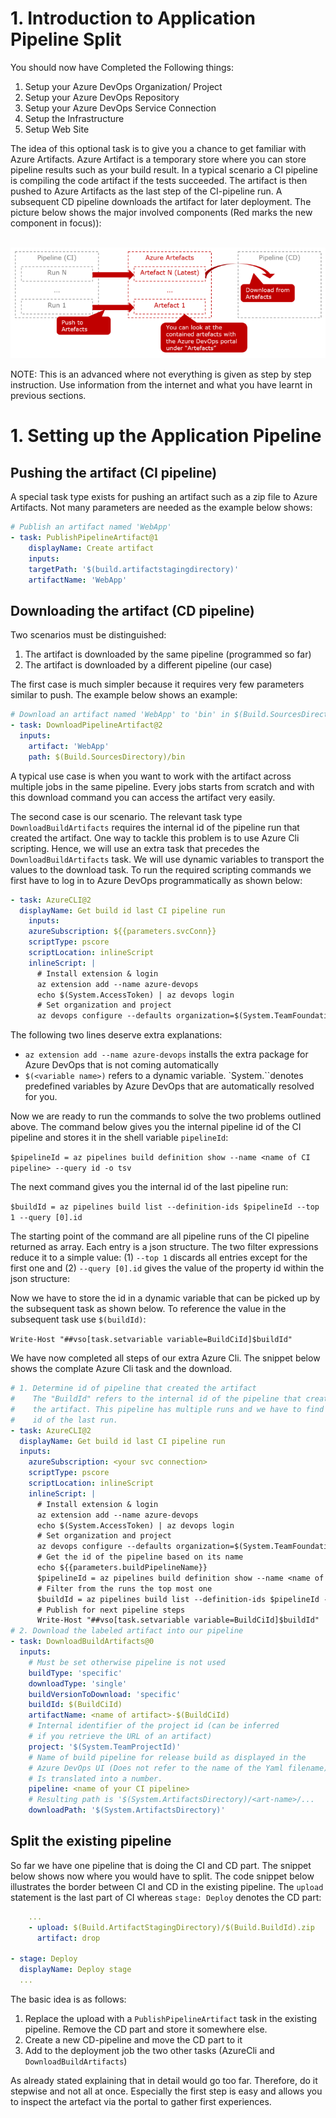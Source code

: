 # 1. Introduction to Application Pipeline Split

You should now have Completed the Following things:
1. Setup your Azure DevOps Organization/ Project
2. Setup your Azure DevOps Repository
3. Setup your Azure DevOps Service Connection
4. Setup the Infrastructure
5. Setup Web Site

The idea of this optional task is to give you a chance to get familiar with Azure Artifacts. Azure Artifact is a temporary store where you can store pipeline results such as your build result. In a typical scenario a CI pipeline is compiling the code artifact if the tests succeeded. The artifact is then pushed to Azure Artifacts as the last step of the CI-pipeline run. A subsequent CD pipeline downloads the artifact for later deployment. The picture below shows the major involved components (Red marks the new component in focus)):

<br><img src="./images/pl_split_overview.png" /><br>

NOTE: This is an advanced where not everything is given as step by step instruction. Use information from the internet and what you have learnt in previous sections.

# 1. Setting up the Application Pipeline

## Pushing the artifact (CI pipeline)

A special task type exists for pushing an artifact such as a zip file to Azure Artifacts. Not many parameters are needed as the example below shows:
```YAML
# Publish an artifact named 'WebApp'
- task: PublishPipelineArtifact@1
    displayName: Create artifact
    inputs:
    targetPath: '$(build.artifactstagingdirectory)'
    artifactName: 'WebApp'
```

## Downloading the artifact (CD pipeline)

Two scenarios must be distinguished:
1. The artifact is downloaded by the same pipeline (programmed so far)
2. The artifact is downloaded by a different pipeline (our case)

The first case is much simpler because it requires very few parameters similar to push. The example below shows an example:
```YAML
# Download an artifact named 'WebApp' to 'bin' in $(Build.SourcesDirectory)
- task: DownloadPipelineArtifact@2
  inputs:
    artifact: 'WebApp'
    path: $(Build.SourcesDirectory)/bin
```
A typical use case is when you want to work with the artifact across multiple jobs in the same pipeline. Every jobs starts from scratch and with this download command you can access the artifact very easily.

The second case is our scenario. The relevant task type `DownloadBuildArtifacts` requires the internal id of the pipeline run that created the artifact. One way to tackle this problem is to use Azure Cli scripting. Hence, we will use an extra task that precedes the `DownloadBuildArtifacts` task. We will use dynamic variables to transport the values to the download task. To run the required scripting commands we first have to log in to Azure DevOps programmatically as shown below:
```YAML
- task: AzureCLI@2
  displayName: Get build id last CI pipeline run
    inputs:
    azureSubscription: ${{parameters.svcConn}}
    scriptType: pscore
    scriptLocation: inlineScript
    inlineScript: |
      # Install extension & login
      az extension add --name azure-devops
      echo $(System.AccessToken) | az devops login
      # Set organization and project
      az devops configure --defaults organization=$(System.TeamFoundationCollectionUri) project=$(System.TeamProject) --use-git-aliases true
```
The following two lines deserve extra explanations:
- `az extension add --name azure-devops` installs the extra package for Azure DevOps that is not coming automatically
- `$(<variable name>)` refers to a dynamic variable. `System.``denotes predefined variables by Azure DevOps that are automatically resolved for you.

Now we are ready to run the commands to solve the two problems outlined above. The command below gives you the internal pipeline id of the CI pipeline and stores it in the shell variable `pipelineId`:

`$pipelineId = az pipelines build definition show --name <name of CI pipeline> --query id -o tsv`

The next command gives you the internal id of the last pipeline run:

`$buildId = az pipelines build list --definition-ids $pipelineId --top 1 --query [0].id`

The starting point of the command are all pipeline runs of the CI pipeline returned as array. Each entry is a json structure. The two filter expressions reduce it to a simple value: (1) `--top 1` discards all entries except for the first one and (2) `--query [0].id` gives the value of the property id within the json structure:

Now we have to store the id in a dynamic variable that can be picked up by the subsequent task as shown below. To reference the value in the subsequent task use `$(buildId)`:

`Write-Host "##vso[task.setvariable variable=BuildCiId]$buildId"`

We have now completed all steps of our extra Azure Cli. The snippet below shows the complate Azure Cli task and the download. 
```YAML
# 1. Determine id of pipeline that created the artifact
#    The "BuildId" refers to the internal id of the pipeline that created
#    the artifact. This pipeline has multiple runs and we have to find the
#    id of the last run.
- task: AzureCLI@2
  displayName: Get build id last CI pipeline run
  inputs:
    azureSubscription: <your svc connection>
    scriptType: pscore
    scriptLocation: inlineScript
    inlineScript: |
      # Install extension & login
      az extension add --name azure-devops
      echo $(System.AccessToken) | az devops login
      # Set organization and project
      az devops configure --defaults organization=$(System.TeamFoundationCollectionUri) project=$(System.TeamProject) --use-git-aliases true
      # Get the id of the pipeline based on its name
      echo ${{parameters.buildPipelineName}}
      $pipelineId = az pipelines build definition show --name <name of your CI pipeline> --query id -o tsv
      # Filter from the runs the top most one
      $buildId = az pipelines build list --definition-ids $pipelineId --top 1 --query [0].id
      # Publish for next pipeline steps
      Write-Host "##vso[task.setvariable variable=BuildCiId]$buildId"
# 2. Download the labeled artifact into our pipeline
- task: DownloadBuildArtifacts@0
  inputs:
    # Must be set otherwise pipeline is not used
    buildType: 'specific'
    downloadType: 'single'
    buildVersionToDownload: 'specific'
    buildId: $(BuildCiId)
    artifactName: <name of artifact>-$(BuildCiId)
    # Internal identifier of the project id (can be inferred
    # if you retrieve the URL of an artifact)
    project: '$(System.TeamProjectId)'
    # Name of build pipeline for release build as displayed in the
    # Azure DevOps UI (Does not refer to the name of the Yaml filename).
    # Is translated into a number.
    pipeline: <name of your CI pipeline>
    # Resulting path is '$(System.ArtifactsDirectory)/<art-name>/...
    downloadPath: '$(System.ArtifactsDirectory)' 
```

## Split the existing pipeline

So far we have one pipeline that is doing the CI and CD part. The snippet below shows now where you would have to split. The code snippet below illustrates the border between CI and CD in the existing pipeline. The `upload` statement is the last part of CI whereas `stage: Deploy` denotes the CD part:
```YAML
    ...
    - upload: $(Build.ArtifactStagingDirectory)/$(Build.BuildId).zip
      artifact: drop

- stage: Deploy
  displayName: Deploy stage
  ...
```

The basic idea is as follows:
1. Replace the upload with a `PublishPipelineArtifact` task in the existing pipeline. Remove the CD part and store it somewhere else.
2. Create a new CD-pipeline and move the CD part to it
3. Add to the deployment job the two other tasks (AzureCli and `DownloadBuildArtifacts`)

As already stated explaining that in detail would go too far. Therefore, do it stepwise and not all at once. Especially the first step is easy and allows you to inspect the artefact via the portal to gather first experiences.
